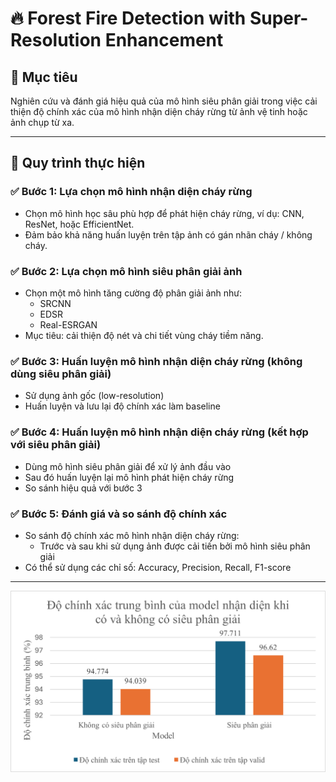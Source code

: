 # 🔥 Forest Fire Detection with Super-Resolution Enhancement

## 📌 Mục tiêu
Nghiên cứu và đánh giá hiệu quả của mô hình siêu phân giải trong việc cải thiện độ chính xác của mô hình nhận diện cháy rừng từ ảnh vệ tinh hoặc ảnh chụp từ xa.

---

## 🔄 Quy trình thực hiện

### ✅ Bước 1: Lựa chọn mô hình nhận diện cháy rừng
- Chọn mô hình học sâu phù hợp để phát hiện cháy rừng, ví dụ: CNN, ResNet, hoặc EfficientNet.
- Đảm bảo khả năng huấn luyện trên tập ảnh có gán nhãn cháy / không cháy.

### ✅ Bước 2: Lựa chọn mô hình siêu phân giải ảnh
- Chọn một mô hình tăng cường độ phân giải ảnh như:
  - SRCNN
  - EDSR
  - Real-ESRGAN
- Mục tiêu: cải thiện độ nét và chi tiết vùng cháy tiềm năng.

### ✅ Bước 3: Huấn luyện mô hình nhận diện cháy rừng **(không dùng siêu phân giải)**
- Sử dụng ảnh gốc (low-resolution)
- Huấn luyện và lưu lại độ chính xác làm baseline

### ✅ Bước 4: Huấn luyện mô hình nhận diện cháy rừng **(kết hợp với siêu phân giải)**
- Dùng mô hình siêu phân giải để xử lý ảnh đầu vào
- Sau đó huấn luyện lại mô hình phát hiện cháy rừng
- So sánh hiệu quả với bước 3

### ✅ Bước 5: Đánh giá và so sánh độ chính xác
- So sánh độ chính xác mô hình nhận diện cháy rừng:
  - Trước và sau khi sử dụng ảnh được cải tiến bởi mô hình siêu phân giải
- Có thể sử dụng các chỉ số: Accuracy, Precision, Recall, F1-score

---
![Tên ảnh mô tả](visualize/accuracy_mean.png)




